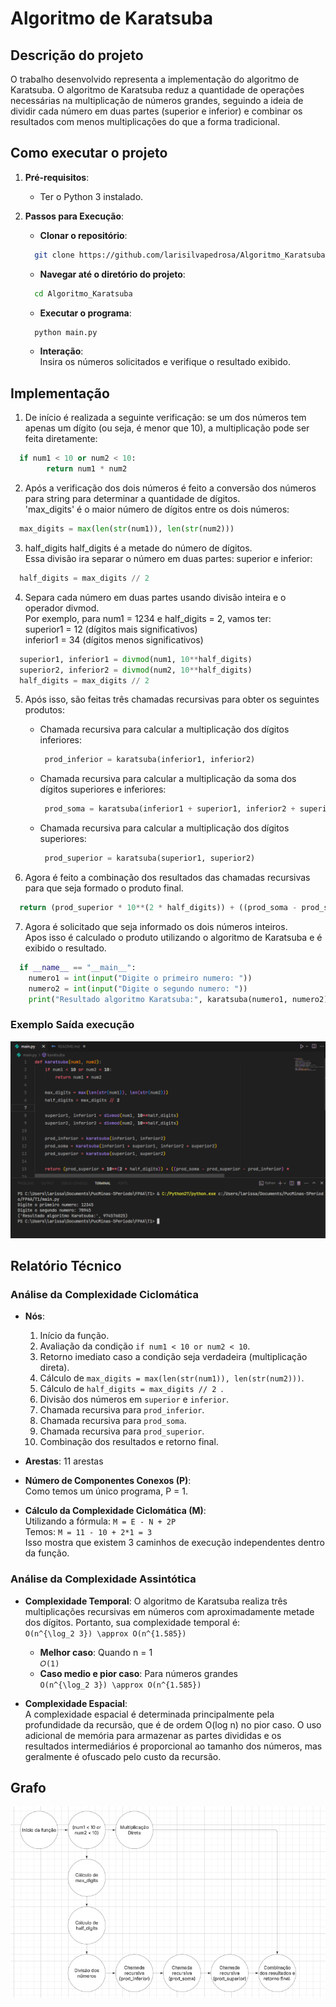    # Algoritmo de Karatsuba
   
   ## Descrição do projeto
   O trabalho desenvolvido representa a implementação do algoritmo de Karatsuba. O algoritmo de Karatsuba reduz a quantidade de operações necessárias na multiplicação de números grandes, seguindo a ideia de dividir cada número em duas partes (superior e inferior) e combinar os resultados com menos multiplicações do que a forma tradicional.
   
   ## Como executar o projeto
   
   1. **Pré-requisitos**:
      - Ter o Python 3 instalado.
   
   2. **Passos para Execução**:
       - **Clonar o repositório**:      
        ```bash
          git clone https://github.com/larisilvapedrosa/Algoritmo_Karatsuba.git
        ```
   
        - **Navegar até o diretório do projeto**:      
        ```bash
          cd Algoritmo_Karatsuba
        ```
   
        - **Executar o programa**:      
        ```bash
          python main.py
        ```
   
        - **Interação**:      
        Insira os números solicitados e verifique o resultado exibido.
    
   ## Implementação
   1. De início é realizada a seguinte verificação: se um dos números tem apenas um dígito (ou seja, é menor que 10), a multiplicação pode ser feita diretamente:
   
   ```python
     if num1 < 10 or num2 < 10:
           return num1 * num2
   ```
   
   2. Após a verificação dos dois números é feito a conversão dos números para string para determinar a quantidade de dígitos. <br/>
      'max_digits' é o maior número de dígitos entre os dois números:
   ```python
     max_digits = max(len(str(num1)), len(str(num2)))
   ```
   
   3. half_digits half_digits é a metade do número de dígitos. <br/>
      Essa divisão ira separar o número em duas partes: superior e inferior:
   ```python
     half_digits = max_digits // 2  
   ```
   
   4. Separa cada número em duas partes usando divisão inteira e o operador divmod.<br/>
      Por exemplo, para num1 = 1234 e half_digits = 2, vamos ter:<br/>
      superior1 = 12 (dígitos mais significativos)<br/>
      inferior1 = 34 (dígitos menos significativos)
   ```python
     superior1, inferior1 = divmod(num1, 10**half_digits)
     superior2, inferior2 = divmod(num2, 10**half_digits)
     half_digits = max_digits // 2  
   ```
   
   5. Após isso, são feitas três chamadas recursivas para obter os seguintes produtos:
      - Chamada recursiva para calcular a multiplicação dos dígitos inferiores:
        ```python
         prod_inferior = karatsuba(inferior1, inferior2) 
        ```
        
      - Chamada recursiva para calcular a multiplicação da soma dos dígitos superiores e inferiores:
        ```python
         prod_soma = karatsuba(inferior1 + superior1, inferior2 + superior2)
        ```
        
      - Chamada recursiva para calcular a multiplicação dos dígitos superiores:
        ```python
         prod_superior = karatsuba(superior1, superior2)
        ```     
   
   6. Agora é feito a combinação dos resultados das chamadas recursivas para que seja formado o produto final.
   ```python
     return (prod_superior * 10**(2 * half_digits)) + ((prod_soma - prod_superior - prod_inferior) * 10**half_digits) + prod_inferior
   ```
   
   7. Agora é solicitado que seja informado os dois números inteiros. <br/>
   Apos isso é calculado o produto utilizando o algoritmo de Karatsuba e é exibido o resultado.
   ```python
     if __name__ == "__main__":
       numero1 = int(input("Digite o primeiro numero: "))
       numero2 = int(input("Digite o segundo numero: "))
       print("Resultado algoritmo Karatsuba:", karatsuba(numero1, numero2))
   ```
   
   ### Exemplo Saída execução
   ![SaidaExec](Images/SaidaExec.png)
   
   ## Relatório Técnico
   ### Análise da Complexidade Ciclomática
   - **Nós**:
       1. Início da função.
       2. Avaliação da condição `if num1 < 10 or num2 < 10`.
       3. Retorno imediato caso a condição seja verdadeira (multiplicação direta).
       4. Cálculo de `max_digits = max(len(str(num1)), len(str(num2)))`.
       5. Cálculo de `half_digits = max_digits // 2 `.
       6. Divisão dos números em `superior` e `inferior`.
       7. Chamada recursiva para `prod_inferior`.
       8. Chamada recursiva para `prod_soma`.
       9. Chamada recursiva para `prod_superior`.
       10. Combinação dos resultados e retorno final.
   
   - **Arestas**: 11 arestas
     
   - **Número de Componentes Conexos (P)**:  
     Como temos um único programa, P = 1.
   
   - **Cálculo da Complexidade Ciclomática (M)**:  
     Utilizando a fórmula: `M = E - N + 2P` <br/>
     Temos: `M = 11 - 10 + 2*1 = 3`<br/>
     Isso mostra que existem 3 caminhos de execução independentes dentro da função.
   
   ### Análise da Complexidade Assintótica
   - **Complexidade Temporal**:
     O algoritmo de Karatsuba realiza três multiplicações recursivas em números com aproximadamente metade dos dígitos. Portanto, sua complexidade temporal é: <br/>
      `O(n^{\log_2 3}) \approx O(n^{1.585})`

   
     - **Melhor caso**: Quando n = 1 <br/>
         `𝑂(1)`   
     - **Caso medio e pior caso**: Para números grandes <br/>
         `O(n^{\log_2 3}) \approx O(n^{1.585})`
   
   - **Complexidade Espacial**:  
   A complexidade espacial é determinada principalmente pela profundidade da recursão, que é de ordem O(log n) no pior caso. O uso adicional de memória para armazenar as partes divididas e os resultados intermediários é proporcional ao tamanho dos números, mas geralmente é ofuscado pelo custo da recursão.

## Grafo
![Grafo](Images/grafo.png)

